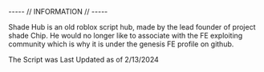 ----- // INFORMATION // -----


Shade Hub is an old roblox script hub, made by the lead founder of project shade Chip. He would no longer like to associate with the FE exploiting community which is why it is under the genesis FE profile on github.

The Script was Last Updated as of 2/13/2024
